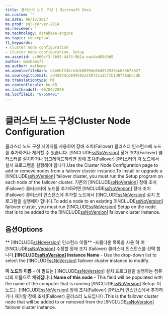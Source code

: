 ```yaml
---
title: 클러스터 노드 구성 | Microsoft Docs
ms.custom: ''
ms.date: 06/13/2017
ms.prod: sql-server-2014
ms.reviewer: ''
ms.technology: database-engine
ms.topic: conceptual
f1_keywords:
- cluster node configuration
- cluster node configuration, Setup
ms.assetid: cc960cf3-3b55-44f3-961a-eac4ad05d3d9
author: mashamsft
ms.author: mathoma
ms.openlocfilehash: d2e6bf33bce3eb08994e0bd5529394e033673827
ms.sourcegitcommit: ad4d92dce894592a259721a1571b1d8736abacdb
ms.translationtype: MT
ms.contentlocale: ko-KR
ms.lasthandoff: 08/04/2020
ms.locfileid: "87650491"
---
```

# <a name="cluster-node-configuration"></a><span data-ttu-id="a5e93-102">클러스터 노드 구성</span><span class="sxs-lookup"><span data-stu-id="a5e93-102">Cluster Node Configuration</span></span>
  <span data-ttu-id="a5e93-103">클러스터 노드 구성 페이지를 사용하여 장애 조치(Failover) 클러스터 인스턴스에 노드를 추가하거나 제거할 수 있습니다. [!INCLUDE[ssNoVersion](../../includes/ssnoversion-md.md)] 장애 조치(Failover) 클러스터를 설치하거나 업그레이드하려면 장애 조치(Failover) 클러스터의 각 노드에서 설치 프로그램을 실행해야 합니다.</span><span class="sxs-lookup"><span data-stu-id="a5e93-103">Use the Cluster Node Configuration page to add or remove nodes from a failover cluster instance.To install or upgrade a [!INCLUDE[ssNoVersion](../../includes/ssnoversion-md.md)] failover cluster, you must run the Setup program on each node of the failover cluster.</span></span> <span data-ttu-id="a5e93-104">기존의 [!INCLUDE[ssNoVersion](../../includes/ssnoversion-md.md)] 장애 조치(Failover) 클러스터에 노드를 추가하려면 [!INCLUDE[ssNoVersion](../../includes/ssnoversion-md.md)] 장애 조치(Failover) 클러스터 인스턴스에 추가할 노드에서 [!INCLUDE[ssNoVersion](../../includes/ssnoversion-md.md)] 설치 프로그램을 실행해야 합니다.</span><span class="sxs-lookup"><span data-stu-id="a5e93-104">To add a node to an existing [!INCLUDE[ssNoVersion](../../includes/ssnoversion-md.md)] failover cluster, you must run [!INCLUDE[ssNoVersion](../../includes/ssnoversion-md.md)] Setup on the node that is to be added to the [!INCLUDE[ssNoVersion](../../includes/ssnoversion-md.md)] failover cluster instance.</span></span>  
  
## <a name="options"></a><span data-ttu-id="a5e93-105">옵션</span><span class="sxs-lookup"><span data-stu-id="a5e93-105">Options</span></span>  
 <span data-ttu-id="a5e93-106">\*\* [!INCLUDE[ssNoVersion](../../includes/ssnoversion-md.md)] 인스턴스 이름\*\* -드롭다운 목록을 사용 하 여 [!INCLUDE[ssNoVersion](../../includes/ssnoversion-md.md)] 수정할 장애 조치 (failover) 클러스터 인스턴스를 선택 합니다.</span><span class="sxs-lookup"><span data-stu-id="a5e93-106">**[!INCLUDE[ssNoVersion](../../includes/ssnoversion-md.md)] Instance Name** - Use the drop-down list to select the [!INCLUDE[ssNoVersion](../../includes/ssnoversion-md.md)] failover cluster instance to modify.</span></span>  
  
 <span data-ttu-id="a5e93-107">**이 노드의 이름** - 이 필드는 [!INCLUDE[ssNoVersion](../../includes/ssnoversion-md.md)] 설치 프로그램을 실행하는 컴퓨터의 이름으로 채워집니다.</span><span class="sxs-lookup"><span data-stu-id="a5e93-107">**Name of this node** - This field will be populated with the name of the computer that is running [!INCLUDE[ssNoVersion](../../includes/ssnoversion-md.md)] Setup.</span></span> <span data-ttu-id="a5e93-108">이 노드는 [!INCLUDE[ssNoVersion](../../includes/ssnoversion-md.md)] 장애 조치(Failover) 클러스터 인스턴스에서 추가하거나 제거할 장애 조치(Failover) 클러스터 노드입니다.</span><span class="sxs-lookup"><span data-stu-id="a5e93-108">This is the failover cluster node that will be added to or removed from the [!INCLUDE[ssNoVersion](../../includes/ssnoversion-md.md)] failover cluster instance.</span></span>  
  
  
